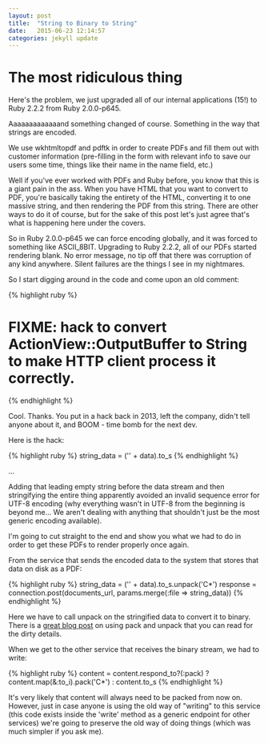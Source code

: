```yaml
---
layout: post
title:  "String to Binary to String"
date:   2015-06-23 12:14:57
categories: jekyll update
---
```


The most ridiculous thing
=========================

Here's the problem, we just upgraded all of our internal applications (15!) to Ruby 2.2.2 from Ruby 2.0.0-p645.

Aaaaaaaaaaaaand something changed of course.  Something in the way that strings are encoded.  

We use wkhtmltopdf and pdftk in order to create PDFs and fill them out with customer information (pre-filling in the form with relevant info to save our users some time, things like their name in the name field, etc.)

Well if you've ever worked with PDFs and Ruby before, you know that this is a giant pain in the ass.  When you have HTML that you want to convert to PDF, you're basically taking the entirety of the HTML, converting it to one massive string, and then rendering the PDF from this string.  There are other ways to do it of course, but for the sake of this post let's just agree that's what is happening here under the covers.

So in Ruby 2.0.0-p645 we can force encoding globally, and it was forced to something like ASCII_8BIT.  Upgrading to Ruby 2.2.2, all of our PDFs started rendering blank.  No error message, no tip off that there was corruption of any kind anywhere.  Silent failures are the things I see in my nightmares.

So I start digging around in the code and come upon an old comment:

{% highlight ruby %}
# FIXME: hack to convert ActionView::OutputBuffer to String to make HTTP client process it correctly.
{% endhighlight %}

Cool.  Thanks.  You put in a hack back in 2013, left the company, didn't tell anyone about it, and BOOM - time bomb for the next dev.  

Here is the hack:

{% highlight ruby %}
string_data = ('' + data).to_s
{% endhighlight %}

...

Adding that leading empty string before the data stream and then stringifying the entire thing apparently avoided an invalid sequence error for UTF-8 encoding (why everything wasn't in UTF-8 from the beginning is beyond me...  We aren't dealing with anything that shouldn't just be the most generic encoding available).

I'm going to cut straight to the end and show you what we had to do in order to get these PDFs to render properly once again.

From the service that sends the encoded data to the system that stores that data on disk as a PDF:

{% highlight ruby %}
string_data = ('' + data).to_s.unpack('C*')
response = connection.post(documents_url, params.merge(:file => string_data))
{% endhighlight %}

Here we have to call unpack on the stringified data to convert it to binary.  There is a [great blog post](http://blog.bigbinary.com/2011/07/20/ruby-pack-unpack.html) on using pack and unpack that you can read for the dirty details.

When we get to the other service that receives the binary stream, we had to write:

{% highlight ruby %}
content = content.respond_to?(:pack) ? content.map(&:to_i).pack('C*') : content.to_s
{% endhighlight %}

It's very likely that content will always need to be packed from now on.  However, just in case anyone is using the old way of "writing" to this service (this code exists inside the 'write' method as a generic endpoint for other services) we're going to preserve the old way of doing things (which was much simpler if you ask me).

